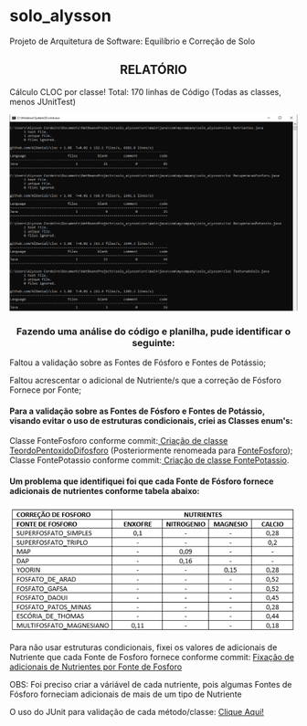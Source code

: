 # solo_alysson
Projeto de Arquitetura de Software: Equilíbrio e Correção de Solo

<h2 align="center">RELATÓRIO</h2>

Cálculo CLOC por classe! Total: 170 linhas de Código (Todas as classes, menos JUnitTest) 
<p align = "center">
  <img src= "/src/main/java/com/mycompany/solo_alysson/to_readme/cloc_solo_alysson.png">
</p>
<h3 align="center">Fazendo uma análise do código e planilha, pude identificar o seguinte:</h3>
<p>Faltou a validação sobre as Fontes de Fósforo e Fontes de Potássio;</p>
<p>Faltou acrescentar o adicional de Nutriente/s que a correção de Fósforo Fornece por Fonte;</p>

<h4>Para a validação sobre as Fontes de Fósforo e Fontes de Potássio, visando evitar o uso de estruturas condicionais, criei as Classes enum's:</h4>

Classe FonteFosforo conforme commit:<a href="https://github.com/alyssoncordeiro/solo_alysson/commit/ed4f7eb"> Criação de classe TeordoPentoxidoDifosforo</a> (Posteriormente renomeada para <a href="https://github.com/alyssoncordeiro/solo_alysson/commit/b706544"> FonteFosforo</a>);
Classe FontePotassio conforme commit:<a href="https://github.com/alyssoncordeiro/solo_alysson/commit/b706544"> Criação de classe FontePotassio</a>.

<h4>Um problema que identifiquei foi que cada Fonte de Fósforo fornece adicionais de nutrientes conforme tabela abaixo:</h4>
<p align = "center">
  <img src= "/src/main/java/com/mycompany/solo_alysson/to_readme/fonte_fosforo_tabela.png">
</p>

<p>Para não usar estruturas condicionais, fixei os valores de adicionais de Nutriente que cada Fonte de Fosforo fornece conforme commit: <a   href="https://github.com/alyssoncordeiro/solo_alysson/commit/60a5436"> Fixação de adicionais de Nutrientes por Fonte de Fosforo</a></p>
<p>OBS: Foi preciso criar a váriável de cada nutriente, pois algumas Fontes de Fósforo forneciam adicionais de mais de um tipo de Nutriente</p>

<p>O uso do JUnit para validação de cada método/classe: <a href="https://github.com/alyssoncordeiro/solo_alysson/blob/master/src/test/java/com/mycompany/solo_alysson/NewEmptyJUnitTest.java"> Clique Aqui!</a> </p>
